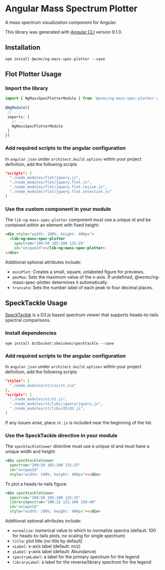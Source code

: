 # Angular Mass Spectrum Plotter

A mass spectrum visualization component for Angular.

This library was generated with [Angular CLI](https://github.com/angular/angular-cli) version 9.1.0.

## Installation

```shell
npm install @wcmc/ng-mass-spec-plotter --save
```

## Flot Plotter Usage

### Import the library
```typescript
import { NgMassSpecPlotterModule } from '@wcmc/ng-mass-spec-plotter';
 
@NgModule({
 // ...
 imports: [
   // ...
   NgMassSpecPlotterModule
 ]
})
```

### Add required scripts to the angular configuration
In `angular.json` under `architect.build.options` within your project definition, add the following scripts

```json
"scripts": [
  "./node_modules/flot/jquery.js",
  "./node_modules/flot/jquery.flot.js",
  "./node_modules/flot/jquery.flot.resize.js",
  "./node_modules/flot/jquery.flot.selection.js"
]
```

### Use the custom component in your module
The `lib-ng-mass-spec-plotter` component must use a unique id and be contained within an element with fixed height:

```html
<div style="width: 100%; height: 400px">
  <lib-ng-mass-spec-plotter
    spectrum="100:50 105:100 125:25"
    id="uniqueId"></lib-ng-mass-spec-plotter>
</div>
```

Additional optional attributes include:
* `miniPlot`: Creates a small, square, unlabeled figure for previews.
* `pmzMax`: Sets the maximum value of the x-axis. If undefined, @wcmc/ng-mass-spec-plotter determines it automatically.
* `truncate`: Sets the number label of each peak to four decimal places.

## SpeckTackle Usage

[SpeckTackle](https://bitbucket.org/sbeisken/specktackle/) is a D3.js based spectrum viewer that supports heads-to-tails spectral comparisons.

### Install dependencies

```shell
npm install bitbucket:sbeisken/specktackle --save

```

### Add required scripts to the angular configuration
In `angular.json` under `architect.build.options` within your project definition, add the following scripts

```json
"styles": [
  "./node_modules/st/css/st.css"
],
"scripts": [
  "./node_modules/st/st.js",
  "./node_modules/st/libs/jquery/jquery.js",
  "./node_modules/st/libs/d3/d3.js",
]
```

If any issues arise, place `st.js` is included near the beginning of the list.

### Use the SpeckTackle directive in your module
The `specktackleViewer` directive must use a unique id and must have a unique width and height:

```html
<div specktackleViewer
  spectrum="100:50 105:100 125:25"
  id="uniqueId"
  style="width: 100%; height: 400px"></div>
```

To plot a heads-to-tails figure:

```html
<div specktackleViewer
  spectrum="100:50 105:100 125:25"
  librarySpectrum="100:12 121:100 150:40"
  id="uniqueId"
  style="width: 100%; height: 400px"></div>
```

Additional optional attributes include:
* `normalize`: numerical value to which to normalize spectra (default: 100 for heads-to-tails plots, no scaling for single spectrum)
* `title`: plot title (no title by default)
* `xLabel`: x-axis label (default: m/z)
* `yLabel`: y-axis label (default: Abundance)
* `spectrumLabel`: a label for the primary spectrum for the legend
* `libraryLabel`: a label for the reverse/library spectrum for the legend
